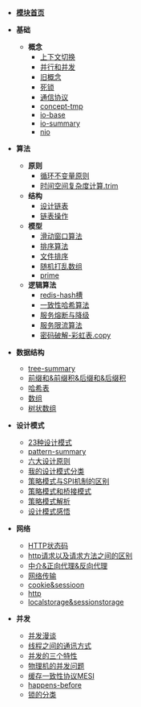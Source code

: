 <!-- docs/_sidebar -->
* [**模块首页**](/pbase/README)

* **基础**
   * **概念**
      * [上下文切换](/pbase/base/concept/上下文切换.md)
      * [并行和并发](/pbase/base/concept/并行和并发.md)
      * [旧概念](/pbase/base/concept/旧概念.md)
      * [死锁](/pbase/base/concept/死锁.md)
      * [通信协议](/pbase/computer-base/通信协议.md)
      * [concept-tmp](/pbase/base/concept-tmp.md)
      * [io-base](/pbase/computer-base/io/io-base.md)
      * [io-summary](/pbase/computer-base/io/io-summary.md)
      * [nio](/pbase/computer-base/io/nio.md)
* **算法**
   * **原则**
      * [循环不变量原则](/pbase/arithmetic/skill/循环不变量原则.md)
      * [时间空间复杂度计算.trim](/pbase/base/calc/时间空间复杂度计算.trim.md)
   * **结构**
      * [设计链表](/pbase/arithmetic/struct/设计链表.md)
      * [链表操作](/pbase/arithmetic/struct/链表操作.md)
   * **模型**
      * [滑动窗口算法](/pbase/arithmetic/item/滑动窗口算法.md)
      * [排序算法](/pbase/arithmetic/modal/排序算法.md)
      * [文件排序](/pbase/arithmetic/modal/文件排序.md)
      * [随机打乱数组](/pbase/arithmetic/modal/随机打乱数组.md)
      * [prime](/pbase/arithmetic/modal/prime.md)
   * **逻辑算法**
      * [redis-hash槽](/pbase/logic-arthimetic/redis-hash槽.md)
      * [一致性哈希算法](/pbase/logic-arthimetic/一致性哈希算法.md)
      * [服务熔断与降级](/pbase/logic-arthimetic/服务熔断与降级.md)
      * [服务限流算法](/pbase/logic-arthimetic/服务限流算法.md)
      * [密码破解-彩虹表.copy](/pbase/cryptography/密码破解-彩虹表.copy.md)
* **数据结构**
   * [tree-summary](/pbase/data-structure/tree-summary.md)
   * [前缀和&前缀积&后缀和&后缀积](/pbase/data-structure/前缀和&前缀积&后缀和&后缀积.md)
   * [哈希表](/pbase/data-structure/哈希表.md)
   * [数组](/pbase/data-structure/数组.md)
   * [树状数组](/pbase/data-structure/树状数组.md)
* **设计模式**
   * [23种设计模式](/pbase/design-pattern/23种设计模式.md)
   * [pattern-summary](/pbase/design-pattern/pattern-summary.md)
   * [六大设计原则](/pbase/design-pattern/六大设计原则.md)
   * [我的设计模式分类](/pbase/design-pattern/我的设计模式分类.md)
   * [策略模式与SPI机制的区别](/pbase/design-pattern/策略模式与SPI机制的区别.md)
   * [策略模式和桥接模式](/pbase/design-pattern/策略模式和桥接模式.md)
   * [策略模式解析](/pbase/design-pattern/策略模式解析.md)
   * [设计模式感悟](/pbase/design-pattern/设计模式感悟.md)
* **网络**
   * [HTTP状态码](/pbase/network/HTTP状态码.md)
   * [http请求以及请求方法之间的区别](/pbase/network/http请求以及请求方法之间的区别.md)
   * [中介&正向代理&反向代理](/pbase/network/中介&正向代理&反向代理.md)
   * [网络传输](/pbase/network/网络传输.md)
   * [cookie&sessioon](/pbase/tcp&ip/http/cookie&sessioon.md)
   * [http](/pbase/tcp&ip/http/http.md)
   * [localstorage&sessionstorage](/pbase/tcp&ip/http/localstorage&sessionstorage.md)
* **并发**
   * [并发漫谈](/pbase/thread/并发漫谈.md)
   * [线程之间的通讯方式](/pbase/thread/线程之间的通讯方式.md)
   * [并发的三个特性](/pbase/base/line/并发的三个特性.md)
   * [物理机的并发问题](/pbase/base/line/物理机的并发问题.md)
   * [缓存一致性协议MESI](/pbase/base/protocol/缓存一致性协议MESI.md)
   * [happens-before](/pbase/base/principle/happens-before.md)
   * [锁的分类](/pbase/thread/锁的分类.md)
